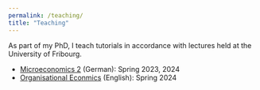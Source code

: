 ```yaml
---
permalink: /teaching/
title: "Teaching"
---
```


As part of my PhD, I teach tutorials in accordance with lectures held at the University of Fribourg.

- [Microeconomics 2](https://www.unifr.ch/industrie/de/lehre/bachelorkurse/mikro2.html) (German): Spring 2023, 2024
- [Organisational Econmics](https://www.unifr.ch/industrie/de/lehre/masterkurse/organisational-economics.html) (English): Spring 2024
